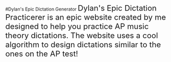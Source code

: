 #Dylan's Epic Dictation Generator
<break>
<span style = "font-size: 18pt">
  Dylan's Epic Dictation Practicerer is an epic website created by me designed to help you practice AP music theory dictations. The website uses a cool algorithm to design dictations similar to the ones on the AP test!
</span>
